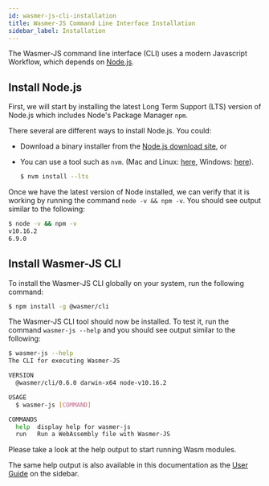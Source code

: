 ```yaml
---
id: wasmer-js-cli-installation
title: Wasmer-JS Command Line Interface Installation
sidebar_label: Installation
---
```


The Wasmer-JS command line interface (CLI) uses a modern Javascript Workflow, which depends on [Node.js](https://nodejs.org/en/).

## Install Node.js

First, we will start by installing the latest Long Term Support (LTS) version of Node.js which includes Node's Package Manager `npm`.

There several are different ways to install Node.js.  You could:

* Download a binary installer from the [Node.js download site](https://nodejs.org/en/download/), or
* You can use a tool such as `nvm`. (Mac and Linux: [here](https://github.com/creationix/nvm), Windows: [here](https://github.com/coreybutler/nvm-windows)).

    ```bash
    $ nvm install --lts
    ```

Once we have the latest version of Node installed, we can verify that it is working by running the command `node -v && npm -v`.  You should see output similar to the following:

```bash
$ node -v && npm -v
v10.16.2
6.9.0
```

## Install Wasmer-JS CLI

To install the Wasmer-JS CLI globally on your system, run the following command:

```bash
$ npm install -g @wasmer/cli
```

The Wasmer-JS CLI tool should now be installed. To test it, run the command `wasmer-js --help` and you should see output similar to the following:

```bash
$ wasmer-js --help
The CLI for executing Wasmer-JS

VERSION
  @wasmer/cli/0.6.0 darwin-x64 node-v10.16.2

USAGE
  $ wasmer-js [COMMAND]

COMMANDS
  help  display help for wasmer-js
  run   Run a WebAssembly file with Wasmer-JS
```

Please take a look at the help output to start running Wasm modules.

The same help output is also available in this documentation as the [User Guide](./wasmer-js-cli-user-guide) on the sidebar.
